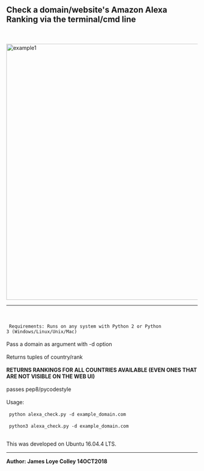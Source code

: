 ## Check a domain/website's Amazon Alexa Ranking via the terminal/cmd line
<br><br>
<img src="https://github.com/rootVIII/alexa_check/blob/master/output_screenshot.png" alt="example1" height="675" width="950"><hr>
<br><br>
<code>
  Requirements: Runs on any system with Python 2 or Python 3 (Windows/Linux/Unix/Mac)
</code>
<br><br>
Pass a domain as argument with -d option
<br><br>
Returns tuples of country/rank
<br><br>
<b>RETURNS RANKINGS FOR ALL COUNTRIES AVAILABLE (EVEN ONES THAT ARE NOT VISIBLE ON THE WEB UI)</b>
<br><br>
passes pep8/pycodestyle
<br><br>
Usage:
<br>
<br>
<code>
  python alexa_check.py -d example_domain.com
</code>
<br>
<code>
  python3 alexa_check.py -d example_domain.com
</code>
<br><br>

This was developed on Ubuntu 16.04.4 LTS.
<hr>
<b>Author: James Loye Colley  14OCT2018</b><br><br>
